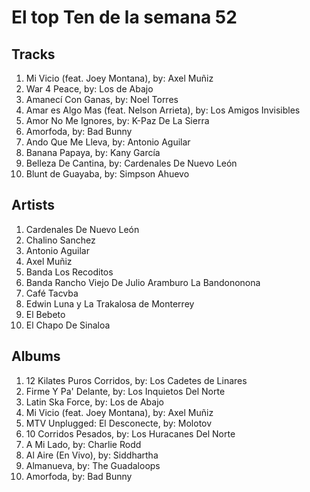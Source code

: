 # El top Ten de la semana 52

## Tracks
1. Mi Vicio (feat. Joey Montana), by: Axel Muñiz
1. War 4 Peace, by: Los de Abajo
1. Amanecí Con Ganas, by: Noel Torres
1. Amar es Algo Mas (feat. Nelson Arrieta), by: Los Amigos Invisibles
1. Amor No Me Ignores, by: K-Paz De La Sierra
1. Amorfoda, by: Bad Bunny
1. Ando Que Me Lleva, by: Antonio Aguilar
1. Banana Papaya, by: Kany García
1. Belleza De Cantina, by: Cardenales De Nuevo León
1. Blunt de Guayaba, by: Simpson Ahuevo

## Artists
1. Cardenales De Nuevo León
1. Chalino Sanchez
1. Antonio Aguilar
1. Axel Muñiz
1. Banda Los Recoditos
1. Banda Rancho Viejo De Julio Aramburo La Bandononona
1. Café Tacvba
1. Edwin Luna y La Trakalosa de Monterrey
1. El Bebeto
1. El Chapo De Sinaloa

## Albums
1. 12 Kilates Puros Corridos, by: Los Cadetes de Linares
1. Firme Y Pa' Delante, by: Los Inquietos Del Norte
1. Latin Ska Force, by: Los de Abajo
1. Mi Vicio (feat. Joey Montana), by: Axel Muñiz
1. MTV Unplugged: El Desconecte, by: Molotov
1. 10 Corridos Pesados, by: Los Huracanes Del Norte
1. A Mi Lado, by: Charlie Rodd
1. Al Aire (En Vivo), by: Siddhartha
1. Almanueva, by: The Guadaloops
1. Amorfoda, by: Bad Bunny
